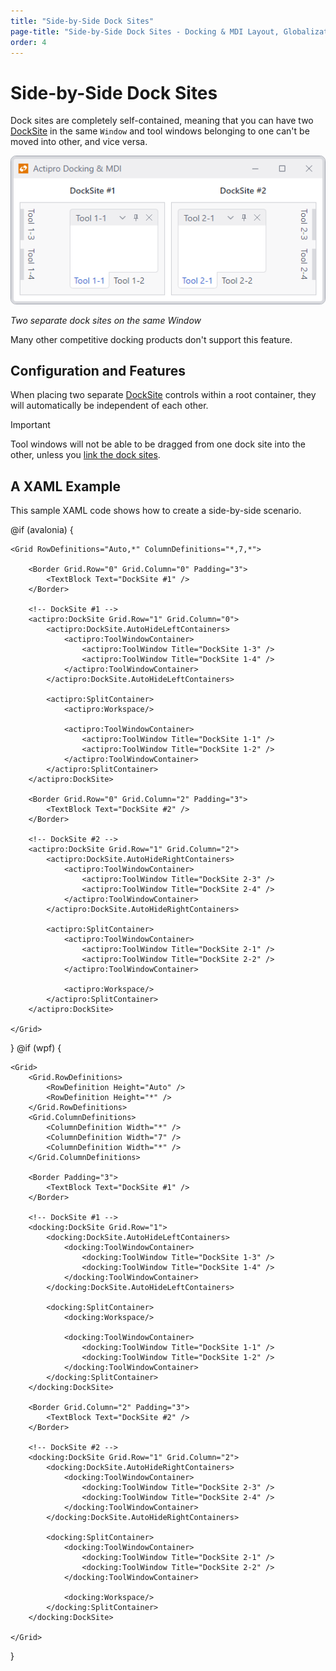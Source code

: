 ```yaml
---
title: "Side-by-Side Dock Sites"
page-title: "Side-by-Side Dock Sites - Docking & MDI Layout, Globalization, and Accessibility Features"
order: 4
---
```

# Side-by-Side Dock Sites

Dock sites are completely self-contained, meaning that you can have two [DockSite](xref:@ActiproUIRoot.Controls.Docking.DockSite) in the same `Window` and tool windows belonging to one can't be moved into other, and vice versa.

![Screenshot](../images/side-by-side-dock-sites.png)

*Two separate dock sites on the same Window*

Many other competitive docking products don't support this feature.

## Configuration and Features

When placing two separate [DockSite](xref:@ActiproUIRoot.Controls.Docking.DockSite) controls within a root container, they will automatically be independent of each other.

> [!IMPORTANT]
> Tool windows will not be able to be dragged from one dock site into the other, unless you [link the dock sites](linked-dock-sites.md).

## A XAML Example

This sample XAML code shows how to create a side-by-side scenario.

@if (avalonia) {
```xaml
<Grid RowDefinitions="Auto,*" ColumnDefinitions="*,7,*">

	<Border Grid.Row="0" Grid.Column="0" Padding="3">
		<TextBlock Text="DockSite #1" />
	</Border>

	<!-- DockSite #1 -->
	<actipro:DockSite Grid.Row="1" Grid.Column="0">
		<actipro:DockSite.AutoHideLeftContainers>
			<actipro:ToolWindowContainer>
				<actipro:ToolWindow Title="DockSite 1-3" />
				<actipro:ToolWindow Title="DockSite 1-4" />
			</actipro:ToolWindowContainer>
		</actipro:DockSite.AutoHideLeftContainers>

		<actipro:SplitContainer>
			<actipro:Workspace/>

			<actipro:ToolWindowContainer>
				<actipro:ToolWindow Title="DockSite 1-1" />
				<actipro:ToolWindow Title="DockSite 1-2" />
			</actipro:ToolWindowContainer>
		</actipro:SplitContainer>
	</actipro:DockSite>

	<Border Grid.Row="0" Grid.Column="2" Padding="3">
		<TextBlock Text="DockSite #2" />
	</Border>

	<!-- DockSite #2 -->
	<actipro:DockSite Grid.Row="1" Grid.Column="2">
		<actipro:DockSite.AutoHideRightContainers>
			<actipro:ToolWindowContainer>
				<actipro:ToolWindow Title="DockSite 2-3" />
				<actipro:ToolWindow Title="DockSite 2-4" />
			</actipro:ToolWindowContainer>
		</actipro:DockSite.AutoHideRightContainers>

		<actipro:SplitContainer>
			<actipro:ToolWindowContainer>
				<actipro:ToolWindow Title="DockSite 2-1" />
				<actipro:ToolWindow Title="DockSite 2-2" />
			</actipro:ToolWindowContainer>

			<actipro:Workspace/>
		</actipro:SplitContainer>
	</actipro:DockSite>

</Grid>
```
}
@if (wpf) {
```xaml
<Grid>
	<Grid.RowDefinitions>
		<RowDefinition Height="Auto" />
		<RowDefinition Height="*" />
	</Grid.RowDefinitions>
	<Grid.ColumnDefinitions>
		<ColumnDefinition Width="*" />
		<ColumnDefinition Width="7" />
		<ColumnDefinition Width="*" />
	</Grid.ColumnDefinitions>

	<Border Padding="3">
		<TextBlock Text="DockSite #1" />
	</Border>

	<!-- DockSite #1 -->
	<docking:DockSite Grid.Row="1">
		<docking:DockSite.AutoHideLeftContainers>
			<docking:ToolWindowContainer>
				<docking:ToolWindow Title="DockSite 1-3" />
				<docking:ToolWindow Title="DockSite 1-4" />
			</docking:ToolWindowContainer>
		</docking:DockSite.AutoHideLeftContainers>

		<docking:SplitContainer>
			<docking:Workspace/>

			<docking:ToolWindowContainer>
				<docking:ToolWindow Title="DockSite 1-1" />
				<docking:ToolWindow Title="DockSite 1-2" />
			</docking:ToolWindowContainer>
		</docking:SplitContainer>
	</docking:DockSite>

	<Border Grid.Column="2" Padding="3">
		<TextBlock Text="DockSite #2" />
	</Border>

	<!-- DockSite #2 -->
	<docking:DockSite Grid.Row="1" Grid.Column="2">
		<docking:DockSite.AutoHideRightContainers>
			<docking:ToolWindowContainer>
				<docking:ToolWindow Title="DockSite 2-3" />
				<docking:ToolWindow Title="DockSite 2-4" />
			</docking:ToolWindowContainer>
		</docking:DockSite.AutoHideRightContainers>

		<docking:SplitContainer>
			<docking:ToolWindowContainer>
				<docking:ToolWindow Title="DockSite 2-1" />
				<docking:ToolWindow Title="DockSite 2-2" />
			</docking:ToolWindowContainer>

			<docking:Workspace/>
		</docking:SplitContainer>
	</docking:DockSite>

</Grid>
```
}